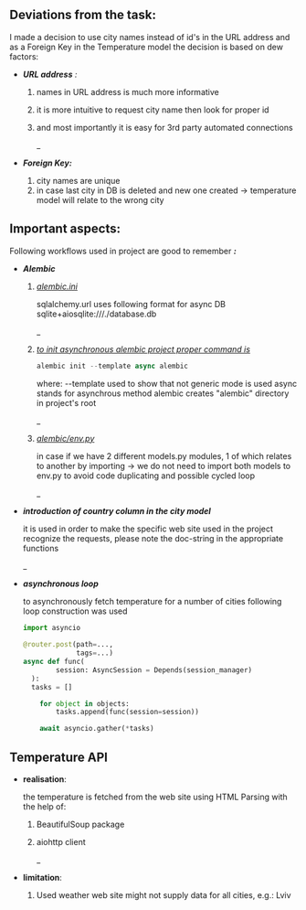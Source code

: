 ## Deviations from the task:

I made a decision to use city names instead of id's in the URL address and as a Foreign Key in the Temperature model
the decision is based on dew factors:

* ***URL address***​ *:*

  1. names in URL address is much more informative
  2. it is more intuitive to request city name then look for proper id
  3. and most importantly it is easy for 3rd party automated connections

      _
* ***Foreign Key:***

  1. city names are unique
  2. in case last city in DB is deleted and new one created -> temperature model will relate to the wrong city

## Important aspects:

Following workflows used in project are good to remember ***:***

* ***Alembic***

  1. *<u>alembic.ini</u>*

      sqlalchemy.url uses following format for async DB sqlite+aiosqlite:///./database.db

      _
  2. <u>*to init asynchronous alembic project proper command is*</u>

      ```python
      alembic init --template async alembic
      ```

      where:
      --template used to show that not generic mode is used
      async stands for asynchrous method
      alembic creates "alembic" directory in project's root

      _
  3. <u>*alembic/env.py*</u>  

      in case if we have 2 different models.py modules, 1 of which relates to another by importing ->
      we do not need to import both models to env.py to avoid code duplicating and possible cycled loop

      _
* ***introduction of country column in the city model***

  it is used in order to make the specific web site used in the project recognize the requests,
  please note the doc-string in the appropriate functions

  _
* ***asynchronous loop***

  to asynchronously fetch temperature for a number of cities
  following loop construction was used

  ```python
  import asyncio   
   
  @router.post(path=...,
               tags=...)
  async def func(
          session: AsyncSession = Depends(session_manager)
  	):
  	tasks = []

      for object in objects:
          tasks.append(func(session=session))

      await asyncio.gather(*tasks)
  ```

## Temperature API

* **realisation**:

  the temperature is fetched from the web site using HTML Parsing with the help of:

  1. BeautifulSoup package
  2. aiohttp client

      _
* **limitation**:

  1. Used weather web site might not supply data for all cities, e.g.: Lviv